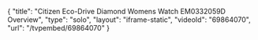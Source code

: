 {
    "title": "Citizen Eco-Drive Diamond Womens Watch EM0332059D Overview",
    "type": "solo",
    "layout": "iframe-static",
    "videoId": "69864070",
    "url": "\/tvpembed\/69864070"
}